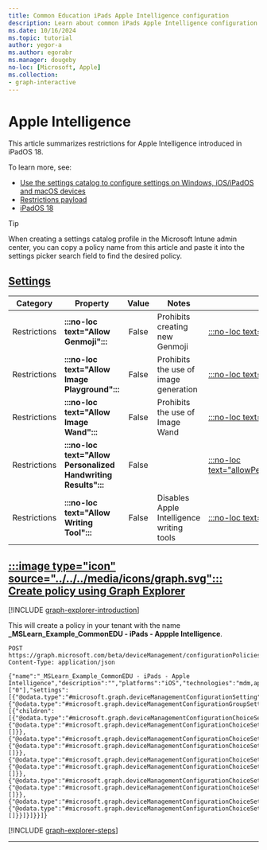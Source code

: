 ```yaml
---
title: Common Education iPads Apple Intelligence configuration
description: Learn about common iPads Apple Intelligence configuration used by Education organizations in Intune.
ms.date: 10/16/2024
ms.topic: tutorial
author: yegor-a
ms.author: egorabr
ms.manager: dougeby
no-loc: [Microsoft, Apple]
ms.collection: 
- graph-interactive
---
```


# Apple Intelligence

This article summarizes restrictions for Apple Intelligence introduced in iPadOS 18.

To learn more, see:

- [Use the settings catalog to configure settings on Windows, iOS/iPadOS and macOS devices](/mem/intune/configuration/settings-catalog)
- [Restrictions payload](https://developer.apple.com/documentation/devicemanagement/restrictions)
- [iPadOS 18](https://www.apple.com/ipados/ipados-18)

> [!TIP]
> When creating a settings catalog profile in the Microsoft Intune admin center, you can copy a policy name from this article and paste it into the settings picker search field to find the desired policy.

## [**Settings**](#tab/settings)

| **Category** | **Property** | **Value** | **Notes** | **Payload property** |
|---|---|:---:|---|---|
| Restrictions | **:::no-loc text="Allow Genmoji":::** | False | Prohibits creating new Genmoji | [:::no-loc text="allowGenmoji":::](https://developer.apple.com/documentation/devicemanagement/restrictions) |
| Restrictions | **:::no-loc text="Allow Image Playground":::** | False | Prohibits the use of image generation | [:::no-loc text="allowImagePlayground":::](https://developer.apple.com/documentation/devicemanagement/restrictions) |
| Restrictions | **:::no-loc text="Allow Image Wand":::** | False | Prohibits the use of Image Wand | [:::no-loc text="allowImageWand":::](https://developer.apple.com/documentation/devicemanagement/restrictions) |
| Restrictions | **:::no-loc text="Allow Personalized Handwriting Results":::** | False | | [:::no-loc text="allowPersonalizedHandwritingResults":::](https://developer.apple.com/documentation/devicemanagement/restrictions) |
| Restrictions | **:::no-loc text="Allow Writing Tool":::** | False | Disables Apple Intelligence writing tools | [:::no-loc text="allowWritingTools":::](https://developer.apple.com/documentation/devicemanagement/restrictions) |

## [:::image type="icon" source="../../../media/icons/graph.svg"::: **Create policy using Graph Explorer**](#tab/graph)

[!INCLUDE [graph-explorer-introduction](../../../includes/graph-explorer-intro.md)]

This will create a policy in your tenant with the name **_MSLearn_Example_CommonEDU - iPads - Appple Intelligence**.

```msgraph-interactive
POST https://graph.microsoft.com/beta/deviceManagement/configurationPolicies
Content-Type: application/json

{"name":"_MSLearn_Example_CommonEDU - iPads - Apple Intelligence","description":"","platforms":"iOS","technologies":"mdm,appleRemoteManagement","roleScopeTagIds":["0"],"settings":[{"@odata.type":"#microsoft.graph.deviceManagementConfigurationSetting","settingInstance":{"@odata.type":"#microsoft.graph.deviceManagementConfigurationGroupSettingCollectionInstance","settingDefinitionId":"com.apple.applicationaccess_com.apple.applicationaccess","groupSettingCollectionValue":[{"children":[{"@odata.type":"#microsoft.graph.deviceManagementConfigurationChoiceSettingInstance","settingDefinitionId":"com.apple.applicationaccess_allowgenmoji","choiceSettingValue":{"@odata.type":"#microsoft.graph.deviceManagementConfigurationChoiceSettingValue","value":"com.apple.applicationaccess_allowgenmoji_false","children":[]}},{"@odata.type":"#microsoft.graph.deviceManagementConfigurationChoiceSettingInstance","settingDefinitionId":"com.apple.applicationaccess_allowimageplayground","choiceSettingValue":{"@odata.type":"#microsoft.graph.deviceManagementConfigurationChoiceSettingValue","value":"com.apple.applicationaccess_allowimageplayground_false","children":[]}},{"@odata.type":"#microsoft.graph.deviceManagementConfigurationChoiceSettingInstance","settingDefinitionId":"com.apple.applicationaccess_allowimagewand","choiceSettingValue":{"@odata.type":"#microsoft.graph.deviceManagementConfigurationChoiceSettingValue","value":"com.apple.applicationaccess_allowimagewand_false","children":[]}},{"@odata.type":"#microsoft.graph.deviceManagementConfigurationChoiceSettingInstance","settingDefinitionId":"com.apple.applicationaccess_allowpersonalizedhandwritingresults","choiceSettingValue":{"@odata.type":"#microsoft.graph.deviceManagementConfigurationChoiceSettingValue","value":"com.apple.applicationaccess_allowpersonalizedhandwritingresults_false","children":[]}},{"@odata.type":"#microsoft.graph.deviceManagementConfigurationChoiceSettingInstance","settingDefinitionId":"com.apple.applicationaccess_allowwritingtools","choiceSettingValue":{"@odata.type":"#microsoft.graph.deviceManagementConfigurationChoiceSettingValue","value":"com.apple.applicationaccess_allowwritingtools_false","children":[]}}]}]}}]}
```

[!INCLUDE [graph-explorer-steps](../../../includes/graph-explorer-steps.md)]

---
